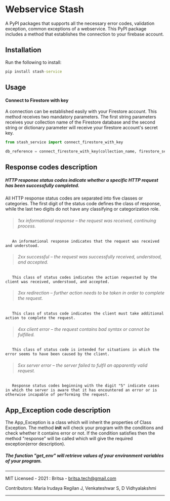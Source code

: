 # Webservice Stash

A PyPI packages that supports all the necessary error codes, validation exception, common exceptions of a webservice. This PyPI package includes a method that establishes the connection to your firebase account.

## Installation

Run the following to install:

```cmd
pip install stash-service
```

## Usage

#### Connect to Firestore with key

A connection can be established easily with your Firestore account. This method receives two mandatory parameters. The first string parameters receives your collection name of the Firestore database and the second string or dictionary parameter will receive your firestore account's secret key.

```python
from stash_service import connect_firestore_with_key

db_reference = connect_firestore_with_key(collection_name, firestore_secret_key)
```

## Response codes description
##### HTTP response status codes indicate whether a specific HTTP request has been successfully completed.
All HTTP response status codes are separated into five classes or categories. The first digit of the status code defines the class of response,
while the last two digits do not have any classifying or categorization role.
> ###### 1xx informational response – the request was received, continuing process.
       An informational response indicates that the request was received and understood. 
> ###### 2xx successful – the request was successfully received, understood, and accepted.
       This class of status codes indicates the action requested by the client was received, understood, and accepted.
> ###### 3xx redirection – further action needs to be taken in order to complete the request.
       This class of status code indicates the client must take additional action to complete the request. 
> ###### 4xx client error – the request contains bad syntax or cannot be fulfilled.
       This class of status code is intended for situations in which the error seems to have been caused by the client.
> ###### 5xx server error – the server failed to fulfil an apparently valid request.
       Response status codes beginning with the digit "5" indicate cases in which the server is aware that it has encountered an error or is otherwise incapable of performing the request.

## App_Exception code description

The App_Exception is a class which will inherit the properties of Class Exception.
The method __init__  will check your program with the conditions and check whether it contains error or not.
If the condition satisfies then the method "response" will be called which will give the required exception(error description). 
##### The function "get_env" will retrieve values of your environment variables of your program.

---

MIT Licensed - 2021 : Britsa - britsa.tech@gmail.com

Contributors:
Maria Irudaya Regilan J, Venkateshwar S, D Vidhyalakshmi

---